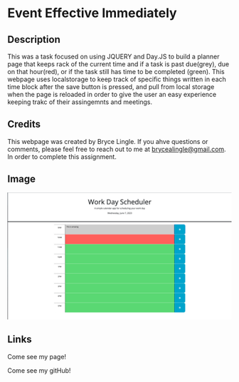 # Event Effective Immediately

## Description
This was a task focused on using JQUERY and Day.JS to build a planner page that keeps rack of the current time and if a task is past due(grey), due on that hour(red), or if the task still has time to be completed (green). This webpage uses localstorage to keep track of specific things written in each time block after the save button is pressed, and pull from local storage when the page is reloaded in order to give the user an easy experience keeping trakc of their assingemnts and meetings.  

## Credits
This webpage was created by Bryce Lingle. If you ahve questions or comments, please feel free to reach out to me at brycealingle@gmail.com. In order to complete this assignment.

## Image
![](Assets/Screenshot.png)


## Links
Come see my page!


Come see my gitHub!

